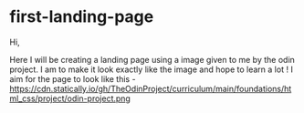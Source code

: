 # first-landing-page

Hi, 

Here I will be creating a landing page using a image given to me by the odin project. I am to make it look exactly like the image and hope to learn a lot ! 
I aim for the page to look like this - https://cdn.statically.io/gh/TheOdinProject/curriculum/main/foundations/html_css/project/odin-project.png

